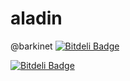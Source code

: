 # aladin
@barkinet
[![Bitdeli Badge](https://d2weczhvl823v0.cloudfront.net/barkinet/aladin/trend.png)](https://bitdeli.com/free "Bitdeli Badge")


[![Bitdeli Badge](https://d2weczhvl823v0.cloudfront.net/barkinet/aladin/trend.png)](https://bitdeli.com/free "Bitdeli Badge")

